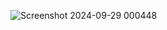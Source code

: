 
![Screenshot 2024-09-29 000448](https://github.com/user-attachments/assets/67abbe9a-1142-426e-ae57-ab9ee1529dc3)
